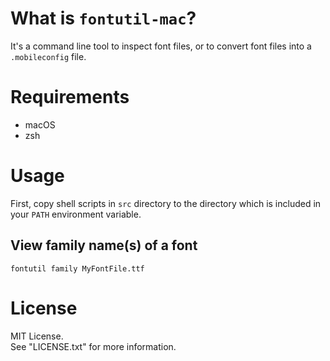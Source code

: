 # What is `fontutil-mac`?

It's a command line tool to inspect font files, or to convert font files into a `.mobileconfig` file.


# Requirements

- macOS
- zsh


# Usage

First, copy shell scripts in `src` directory to the directory which is included in your `PATH` environment variable.


## View family name(s) of a font 

```console
fontutil family MyFontFile.ttf
```


# License

MIT License.  
See "LICENSE.txt" for more information.
